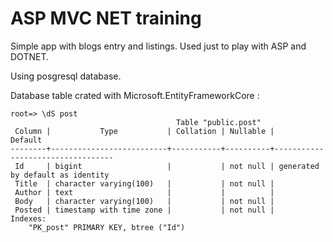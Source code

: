 # ASP MVC NET training

Simple app with blogs entry and listings.
Used just to play with ASP and DOTNET.

Using posgresql database.

Database table crated with Microsoft.EntityFrameworkCore :

```
root=> \dS post
                                     Table "public.post"
 Column |           Type           | Collation | Nullable |             Default              
--------+--------------------------+-----------+----------+----------------------------------
 Id     | bigint                   |           | not null | generated by default as identity
 Title  | character varying(100)   |           | not null | 
 Author | text                     |           |          | 
 Body   | character varying(100)   |           | not null | 
 Posted | timestamp with time zone |           | not null | 
Indexes:
    "PK_post" PRIMARY KEY, btree ("Id")
```

